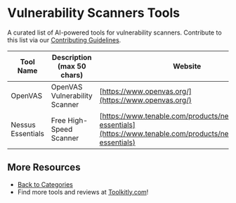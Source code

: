 # Vulnerability Scanners Tools

A curated list of AI-powered tools for vulnerability scanners. Contribute to this list via our [Contributing Guidelines](../CONTRIBUTING.md).

| Tool Name | Description (max 50 chars) | Website |
|-----------|----------------------------|---------|
| OpenVAS | OpenVAS Vulnerability Scanner | [https://www.openvas.org/](https://www.openvas.org/) |
| Nessus Essentials | Free High-Speed Scanner | [https://www.tenable.com/products/nessus/nessus-essentials](https://www.tenable.com/products/nessus/nessus-essentials) |

## More Resources
- [Back to Categories](../README.md)
- Find more tools and reviews at [Toolkitly.com](https://toolkitly.com)!
